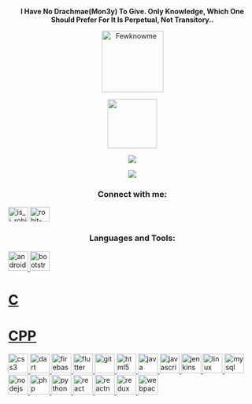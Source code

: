 <p align="center"><strong>I Have No Drachmae(Mon3y) To Give. Only Knowledge, Which One Should Prefer For It Is Perpetual, Not Transitory..</strong></p>
<p align="center"><img width="125" src="https://komarev.com/ghpvc/?username=Fewknowme&style=flat-square&color=blueviolet" alt="Fewknowme"></p>
<p align="center"><img width="100" src="https://github.githubassets.com/images/mona-whisper.gif"></p>
<p align="center"><a href="https://github.com/Fewknowme"><img src="https://github-readme-stats.vercel.app/api?username=Fewknowme&show_icons=true&theme=tokyonight"></a></p>
<p align="center"><a href="https://github.com/Fewknowme"><img src="https://github-readme-stats.vercel.app/api/top-langs/?username=fewknowme&layout=compact&theme=tokyonight"></a></p>

<p align="center">
<h3 align="center">Connect with me:</h3>
<a href="https://x.com/404_rohit_/" target="blank"><img align="center" src="https://cdn.jsdelivr.net/npm/simple-icons@3.0.1/icons/twitter.svg" alt="is_i_rohit" height="30" width="40" /></a>
<a href="https://linkedin.com/in/rohit-madas-41328b178" target="blank"><img align="center" src="https://cdn.jsdelivr.net/npm/simple-icons@3.0.1/icons/linkedin.svg" alt="rohit-madas-41328b178" height="30" width="40" /></a>
</p>

<h3 align="center">Languages and Tools:</h3>
<p align="left"> <a href="https://developer.android.com" target="_blank"> <img src="https://developer.android.com/static/images/brand/android-head_3D.png" alt="android" width="40" height="40"/> </a> <a href="https://getbootstrap.com" target="_blank"> <img src="https://getbootstrap.com/docs/5.3/assets/brand/bootstrap-logo-shadow@2x.png" alt="bootstrap" width="40" height="40"/> </a> <a href="https://www.cprogramming.com/" target="_blank"><h1>C</h1></a> <a href="https://www.w3schools.com/cpp/" target="_blank"> <h1> CPP </h1></a> <a href="https://www.w3schools.com/css/" target="_blank"> <img src="https://devicons.github.io/devicon/devicon.git/icons/css3/css3-original-wordmark.svg" alt="css3" width="40" height="40"/> </a> <a href="https://dart.dev" target="_blank"> <img src="https://www.vectorlogo.zone/logos/dartlang/dartlang-icon.svg" alt="dart" width="40" height="40"/> </a> <a href="https://firebase.google.com/" target="_blank"> <img src="https://www.vectorlogo.zone/logos/firebase/firebase-icon.svg" alt="firebase" width="40" height="40"/> </a> <a href="https://flutter.dev" target="_blank"> <img src="https://www.vectorlogo.zone/logos/flutterio/flutterio-icon.svg" alt="flutter" width="40" height="40"/> </a> <a href="https://git-scm.com/" target="_blank"> <img src="https://www.vectorlogo.zone/logos/git-scm/git-scm-icon.svg" alt="git" width="40" height="40"/> </a> <a href="https://www.w3.org/html/" target="_blank"> <img src="https://devicons.github.io/devicon/devicon.git/icons/html5/html5-original-wordmark.svg" alt="html5" width="40" height="40"/> </a> <a href="https://www.java.com" target="_blank"> <img src="https://devicons.github.io/devicon/devicon.git/icons/java/java-original-wordmark.svg" alt="java" width="40" height="40"/> </a> <a href="https://developer.mozilla.org/en-US/docs/Web/JavaScript" target="_blank"> <img src="https://devicons.github.io/devicon/devicon.git/icons/javascript/javascript-original.svg" alt="javascript" width="40" height="40"/> </a> <a href="https://www.jenkins.io" target="_blank"> <img src="https://www.vectorlogo.zone/logos/jenkins/jenkins-icon.svg" alt="jenkins" width="40" height="40"/> </a> <a href="https://www.linux.org/" target="_blank"> <img src="https://devicons.github.io/devicon/devicon.git/icons/linux/linux-original.svg" alt="linux" width="40" height="40"/> </a> <a href="https://www.mysql.com/" target="_blank"> <img src="https://devicons.github.io/devicon/devicon.git/icons/mysql/mysql-original-wordmark.svg" alt="mysql" width="40" height="40"/> </a> <a href="https://nodejs.org" target="_blank"> <img src="https://devicons.github.io/devicon/devicon.git/icons/nodejs/nodejs-original-wordmark.svg" alt="nodejs" width="40" height="40"/> </a> <a href="https://www.php.net" target="_blank"> <img src="https://devicons.github.io/devicon/devicon.git/icons/php/php-original.svg" alt="php" width="40" height="40"/> </a> <a href="https://www.python.org" target="_blank"> <img src="https://devicons.github.io/devicon/devicon.git/icons/python/python-original.svg" alt="python" width="40" height="40"/> </a> <a href="https://reactjs.org/" target="_blank"> <img src="https://devicons.github.io/devicon/devicon.git/icons/react/react-original-wordmark.svg" alt="react" width="40" height="40"/> </a> <a href="https://reactnative.dev/" target="_blank"> <img src="https://reactnative.dev/img/header_logo.svg" alt="reactnative" width="40" height="40"/> </a> <a href="https://redux.js.org" target="_blank"> <img src="https://devicons.github.io/devicon/devicon.git/icons/redux/redux-original.svg" alt="redux" width="40" height="40"/> </a> <a href="https://webpack.js.org" target="_blank"> <img src="https://devicons.github.io/devicon/devicon.git/icons/webpack/webpack-original.svg" alt="webpack" width="40" height="40"/> </a> </p>
